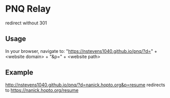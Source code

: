 # PNQ Relay  
redirect without 301

## Usage  
In your browser, navigate to: "https://nstevens1040.github.io/pnq/?d=" + &lt;website domain&gt; + "&p=" + &lt;website path&gt;
## Example  
http://nstevens1040.github.io/pnq/?d=nanick.hopto.org&p=resume redirects to https://nanick.hopto.org/resume  
